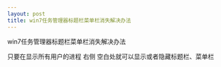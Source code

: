 ```yaml
---
layout: post
title: win7任务管理器标题栏菜单栏消失解决办法
---
```


win7任务管理器标题栏菜单栏消失解决办法

只要在显示所有用户的进程 右侧 空白处就可以显示或者隐藏标题栏、菜单栏